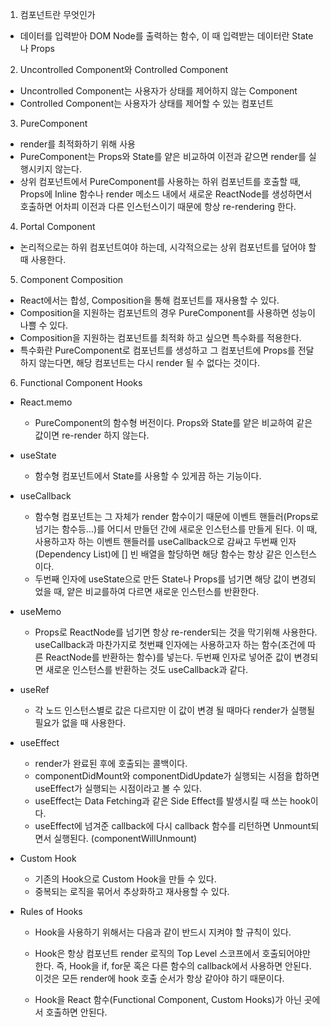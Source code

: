 1. 컴포넌트란 무엇인가

- 데이터를 입력받아 DOM Node를 출력하는 함수, 이 때 입력받는 데이터란 State나 Props

2. Uncontrolled Component와 Controlled Component

- Uncontrolled Component는 사용자가 상태를 제어하지 않는 Component
- Controlled Component는 사용자가 상태를 제어할 수 있는 컴포넌트

3. PureComponent

- render를 최적화하기 위해 사용
- PureComponent는 Props와 State를 얕은 비교하여 이전과 같으면 render를 실행시키지 않는다.
- 상위 컴포넌트에서 PureComponent를 사용하는 하위 컴포넌트를 호출할 때, Props에 Inline 함수나 render 메소드 내에서 새로운 ReactNode를 생성하면서 호출하면
  어차피 이전과 다른 인스턴스이기 때문에 항상 re-rendering 한다.

4. Portal Component

- 논리적으로는 하위 컴포넌트여야 하는데, 시각적으로는 상위 컴포넌트를 덮어야 할 때 사용한다.

5. Component Composition

- React에서는 합성, Composition을 통해 컴포넌트를 재사용할 수 있다.
- Composition을 지원하는 컴포넌트의 경우 PureComponent를 사용하면 성능이 나쁠 수 있다.
- Composition을 지원하는 컴포넌트를 최적화 하고 싶으면 특수화를 적용한다.
- 특수화란 PureComponent로 컴포넌트를 생성하고 그 컴포넌트에 Props를 전달하지 않는다면, 해당 컴포넌트는 다시 render 될 수 없다는 것이다.

6. Functional Component Hooks

- React.memo

  - PureComponent의 함수형 버전이다. Props와 State를 얕은 비교하여 같은 값이면 re-render 하지 않는다.

- useState

  - 함수형 컴포넌트에서 State를 사용할 수 있게끔 하는 기능이다.

- useCallback

  - 함수형 컴포넌트는 그 자체가 render 함수이기 때문에 이벤트 핸들러(Props로 넘기는 함수등...)를 어디서 만들던 간에 새로운 인스턴스를 만들게 된다. 이 때, 사용하고자 하는
    이벤트 핸들러를 useCallback으로 감싸고 두번째 인자(Dependency List)에 [] 빈 배열을 할당하면 해당 함수는 항상 같은 인스턴스이다.
  - 두번째 인자에 useState으로 만든 State나 Props를 넘기면 해당 값이 변경되었을 때, 얕은 비교를하여 다르면 새로운 인스턴스를 반환한다.

- useMemo

  - Props로 ReactNode를 넘기면 항상 re-render되는 것을 막기위해 사용한다. useCallback과 마찬가지로 첫번쨰 인자에는 사용하고자 하는 함수(조건에 따른 ReactNode를 반환하는 함수)를 넣는다. 두번째 인자로 넣어준 값이 변경되면 새로운 인스턴스를 반환하는 것도 useCallback과 같다.

- useRef

  - 각 노드 인스턴스별로 값은 다르지만 이 값이 변경 될 때마다 render가 실행될 필요가 없을 때 사용한다.

- useEffect

  - render가 완료된 후에 호출되는 콜백이다.
  - componentDidMount와 componentDidUpdate가 실행되는 시점을 합하면 useEffect가 실행되는 시점이라고 볼 수 있다.
  - useEffect는 Data Fetching과 같은 Side Effect를 발생시킬 때 쓰는 hook이다.
  - useEffect에 넘겨준 callback에 다시 callback 함수를 리턴하면 Unmount되면서 실행된다. (componentWillUnmount)

- Custom Hook

  - 기존의 Hook으로 Custom Hook을 만들 수 있다.
  - 중복되는 로직을 묶어서 추상화하고 재사용할 수 있다.

- Rules of Hooks

  - Hook을 사용하기 위해서는 다음과 같이 반드시 지켜야 할 규칙이 있다.

  - Hook은 항상 컴포넌트 render 로직의 Top Level 스코프에서 호출되어야만 한다.
    즉, Hook을 if, for문 혹은 다른 함수의 callback에서 사용하면 안된다.
    이것은 모든 render에 hook 호출 순서가 항상 같아야 하기 때문이다.

  - Hook을 React 함수(Functional Component, Custom Hooks)가 아닌 곳에서 호출하면 안된다.
